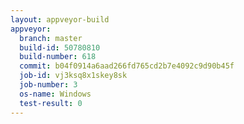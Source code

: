 ```yaml
---
layout: appveyor-build
appveyor:
  branch: master
  build-id: 50780810
  build-number: 618
  commit: b04f0914a6aad266fd765cd2b7e4092c9d90b45f
  job-id: vj3ksq8x1skey8sk
  job-number: 3
  os-name: Windows
  test-result: 0
---
```

